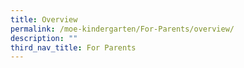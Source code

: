 ```yaml
---
title: Overview
permalink: /moe-kindergarten/For-Parents/overview/
description: ""
third_nav_title: For Parents
---
```

